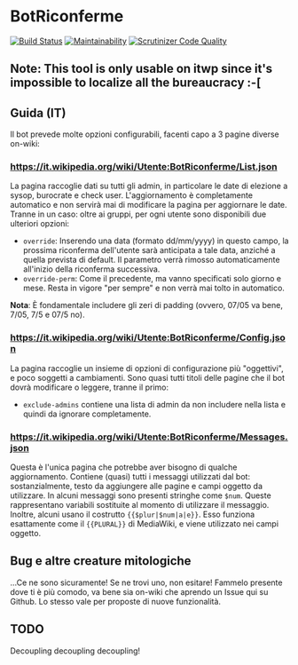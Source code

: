 # BotRiconferme

[![Build Status](https://travis-ci.com/Daimona/BotRiconferme.svg?branch=master)](https://travis-ci.com/Daimona/BotRiconferme)
[![Maintainability](https://api.codeclimate.com/v1/badges/18075a20c88c92e8f909/maintainability)](https://codeclimate.com/github/Daimona/BotRiconferme/maintainability)
[![Scrutinizer Code Quality](https://scrutinizer-ci.com/g/Daimona/BotRiconferme/badges/quality-score.png?b=master)](https://scrutinizer-ci.com/g/Daimona/BotRiconferme/?branch=master)

## Note: This tool is only usable on itwp since it's impossible to localize all the bureaucracy :-[

## Guida (IT)
Il bot prevede molte opzioni configurabili, facenti capo a 3 pagine diverse on-wiki:

### https://it.wikipedia.org/wiki/Utente:BotRiconferme/List.json
La pagina raccoglie dati su tutti gli admin, in particolare le date di elezione a sysop, burocrate e check user. L'aggiornamento è completamente automatico e non servirà mai di modificare la pagina per aggiornare le date. Tranne in un caso: oltre ai gruppi, per ogni utente sono disponibili due ulteriori opzioni:
  * `override`: Inserendo una data (formato dd/mm/yyyy) in questo campo, la prossima riconferma dell'utente sarà anticipata a tale data, anziché a quella prevista di default. Il parametro verrà rimosso automaticamente all'inizio della riconferma successiva.
  * `override-perm`: Come il precedente, ma vanno specificati solo giorno e mese. Resta in vigore "per sempre" e non verrà mai tolto in automatico.

**Nota**: È fondamentale includere gli zeri di padding (ovvero, 07/05 va bene, 7/05, 7/5 e 07/5 no).

### https://it.wikipedia.org/wiki/Utente:BotRiconferme/Config.json
La pagina raccoglie un insieme di opzioni di configurazione più "oggettivi", e poco soggetti a cambiamenti. Sono quasi tutti titoli delle pagine che il bot dovrà modificare o leggere, tranne il primo:
 * `exclude-admins` contiene una lista di admin da non includere nella lista e quindi da ignorare completamente.
 
### https://it.wikipedia.org/wiki/Utente:BotRiconferme/Messages.json
Questa è l'unica pagina che potrebbe aver bisogno di qualche aggiornamento. Contiene (quasi) tutti i messaggi utilizzati dal bot: sostanzialmente, testo da aggiungere alle pagine e campi oggetto da utilizzare. In alcuni messaggi sono presenti stringhe come `$num`. Queste rappresentano variabili sostituite al momento di utilizzare il messaggio. Inoltre, alcuni usano il costrutto `{{$plur|$num|a|e}}`. Esso funziona esattamente come il `{{PLURAL}}` di MediaWiki, e viene utilizzato nei campi oggetto.
 
## Bug e altre creature mitologiche
...Ce ne sono sicuramente! Se ne trovi uno, non esitare! Fammelo presente dove ti è più comodo, va bene sia on-wiki che aprendo un Issue qui su Github. Lo stesso vale per proposte di nuove funzionalità.

## TODO
Decoupling decoupling decoupling!
